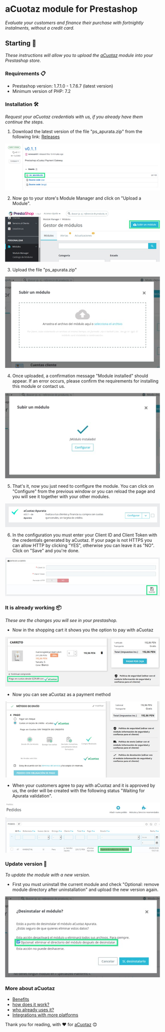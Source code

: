 # aCuotaz module for Prestashop
_Evaluate your customers and finance their purchase with fortnightly instalments, without a credit card._

## Starting 🚀
_These instructions will allow you to upload the [aCuotaz](https://apurata.com/app) module into your Prestashop store._

### Requirements 📋
* Prestashop version: 1.7.1.0 - 1.7.6.7 (latest version)
* Minimum version of PHP: 7.2

### Installation 🛠️

_Request your aCuotaz credentials with us, if you already have them continue the steps._

1. Download the latest version of the file "ps_apurata.zip" from the following link: [Releases](https://github.com/apurata/prestashop-acuotaz-payment-gateway/releases/latest)

![](images/step_releases.jpg)

2. Now go to your store's Module Manager and click on "Upload a Module".

![](images/step_module_manager.jpg)

3. Upload the file "ps_apurata.zip"

![](images/step_update.jpg)

4. Once uploaded, a confirmation message "Module installed" should appear. If an error occurs, please confirm the requirements for installing this module or contact us.

![](images/step_success.jpg)

5. That's it, now you just need to configure the module. You can click on "Configure" from the previous window or you can reload the page and you will see it together with your other modules.

![](images/step_module_acuotaz.jpg)

6. In the configuration you must enter your Client ID and Client Token with the credentials generated by aCuotaz. If your page is not HTTPS you can allow HTTP by clicking "YES", otherwise you can leave it as "NO". Click on "Save" and you're done.

![](images/step_config_acuotaz.jpg)

### It is already working 📦
_These are the changes you will see in your prestashop._

* Now in the shopping cart it shows you the option to pay with aCuotaz

![](images/result_cart.jpg)

* Now you can see aCuotaz as a payment method

![](images/result_checkout.jpg)

* When your customers agree to pay with aCuotaz and it is approved by us, the order will be created with the following status "Waiting for Apurata validation".

![](images/result_orders.jpg)

### Update version 📌

_To update the module with a new version._ 
* First you must uninstall the current module and check "Optional: remove module directory after uninstallation" and upload the new version again.

![](images/result_upgrade.jpg)

### More about aCuotaz
* [Benefits](https://apurata.com/app)
* [how does it work?](https://apurata.com/app/para-clientes)
* [who already uses it?](https://apurata.com/app/consumidores)
* [Integrations with more platforms](https://apurata.com/app/integraciones)


Thank you for reading, with ❤️ for [aCuotaz](https://apurata.com/app) 😊
